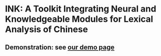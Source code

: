 # INK: A Toolkit Integrating Neural and Knowledgeable Modules for Lexical Analysis of Chinese
## Demonstration: see [our demo page](http://39.98.138.243:8080/)
